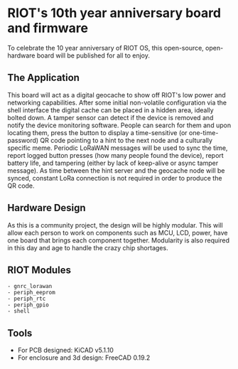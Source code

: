 # RIOT's 10th year anniversary board and firmware

To celebrate the 10 year anniversary of RIOT OS, this open-source, open-hardware board will be published for all to enjoy.

## The Application

This board will act as a digital geocache to show off RIOT's low power and networking capabilities.
After some initial non-volatile configuration via the shell interface the digital cache can be placed in a hidden area, ideally bolted down.
A tamper sensor can detect if the device is removed and notify the device monitoring software.
People can search for them and upon locating them, press the button to display a time-sensitive (or one-time-password) QR code pointing to a hint to the next node and a culturally specific meme.
Periodic LoRaWAN messages will be used to sync the time, report logged button presses (how many people found the device), report battery life, and tampering (either by lack of keep-alive or async tamper message).
As time between the hint server and the geocache node will be synced, constant LoRa connection is not required in order to produce the QR code.

## Hardware Design

As this is a community project, the design will be highly modular.
This will allow each person to work on components such as MCU, LCD, power, have one board that brings each component together.
Modularity is also required in this day and age to handle the crazy chip shortages.

## RIOT Modules

```
- gnrc_lorawan
- periph_eeprom
- periph_rtc
- periph_gpio
- shell
```

## Tools

- For PCB designed: KiCAD v5.1.10
- For enclosure and 3d design: FreeCAD 0.19.2
